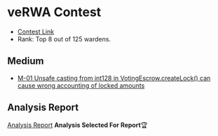 # veRWA Contest
- [Contest Link](https://code4rena.com/audits/2023-08-verwa#top)
- Rank: Top 8 out of 125 wardens.

## Medium 
- [M-01 Unsafe casting from int128 in VotingEscrow.createLock() can cause wrong accounting of locked amounts](./M-01.md)


## Analysis Report
[Analysis Report](./Analysis.md)  **Analysis Selected For Report**🏆